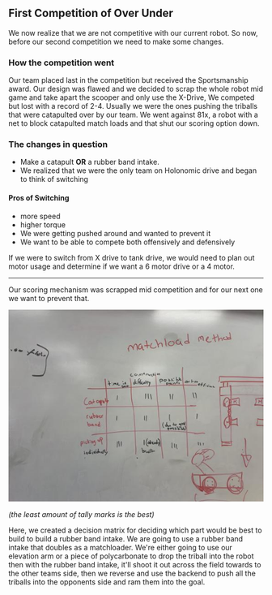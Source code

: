 ﻿## First Competition of Over Under

We now realize that we are not competitive with our current robot. So now, before our second competition we need to make some changes. 

###  How the competition went
Our team placed last in the competition but received the Sportsmanship award. Our design was flawed and we decided to scrap the whole robot mid game and take apart the scooper and only use the X-Drive, We competed but lost with a record of 2-4. Usually we were the ones pushing the triballs that were catapulted over by our team. We went against 81x, a robot with a net to block catapulted match loads and that shut our scoring option down. 



### The changes in question

* Make a catapult **OR** a rubber band intake.
* We realized that we were the only team on Holonomic drive and began to think of switching

#### Pros of Switching
* more speed
* higher torque
* We were getting pushed around and wanted to prevent it
* We want to be able to compete both offensively and defensively

If we were to switch from X drive to tank drive, we would need to plan out motor usage and determine if we want a 6 motor drive or a 4 motor.

---
Our scoring mechanism was scrapped mid competition and for our next one we want to prevent that. 

![](media/decisionmatrixoffense.jpg)



_(the least amount of tally marks is the best)_


Here, we created a decision matrix for deciding which part would be best to build to build a rubber band intake. We are going to use a rubber band intake that doubles as a matchloader. We're either going to use our elevation arm or a piece of polycarbonate to drop the triball into the robot then with the rubber band intake, it'll shoot it out across the field towards to the other teams side, then we reverse and use the backend to push all the triballs into the opponents side and ram them into the goal.  
